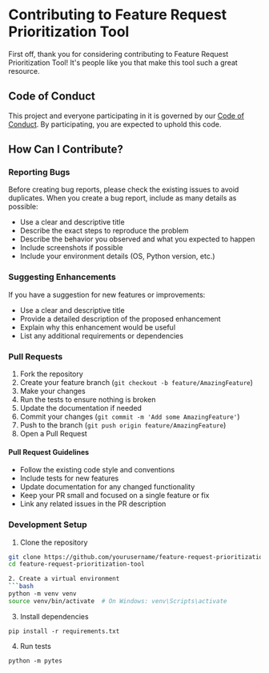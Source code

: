 # Contributing to Feature Request Prioritization Tool

First off, thank you for considering contributing to Feature Request Prioritization Tool! It's people like you that make this tool such a great resource.

## Code of Conduct

This project and everyone participating in it is governed by our [Code of Conduct](CODE_OF_CONDUCT.md). By participating, you are expected to uphold this code.

## How Can I Contribute?

### Reporting Bugs

Before creating bug reports, please check the existing issues to avoid duplicates. When you create a bug report, include as many details as possible:

* Use a clear and descriptive title
* Describe the exact steps to reproduce the problem
* Describe the behavior you observed and what you expected to happen
* Include screenshots if possible
* Include your environment details (OS, Python version, etc.)

### Suggesting Enhancements

If you have a suggestion for new features or improvements:

* Use a clear and descriptive title
* Provide a detailed description of the proposed enhancement
* Explain why this enhancement would be useful
* List any additional requirements or dependencies

### Pull Requests

1. Fork the repository
2. Create your feature branch (`git checkout -b feature/AmazingFeature`)
3. Make your changes
4. Run the tests to ensure nothing is broken
5. Update the documentation if needed
6. Commit your changes (`git commit -m 'Add some AmazingFeature'`)
7. Push to the branch (`git push origin feature/AmazingFeature`)
8. Open a Pull Request

#### Pull Request Guidelines

* Follow the existing code style and conventions
* Include tests for new features
* Update documentation for any changed functionality
* Keep your PR small and focused on a single feature or fix
* Link any related issues in the PR description

### Development Setup

1. Clone the repository
```bash
git clone https://github.com/yourusername/feature-request-prioritization-tool.git
cd feature-request-prioritization-tool

2. Create a virtual environment
```bash
python -m venv venv
source venv/bin/activate  # On Windows: venv\Scripts\activate
```
3. Install dependencies
```
pip install -r requirements.txt
```
4. Run tests
```
python -m pytes
```